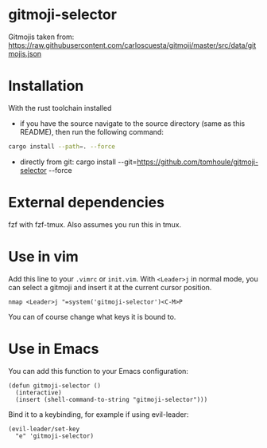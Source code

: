 # gitmoji-selector

Gitmojis taken from: https://raw.githubusercontent.com/carloscuesta/gitmoji/master/src/data/gitmojis.json

# Installation

With the rust toolchain installed

- if you have the source navigate to the source directory (same as this
  README), then run the following command:

```sh
cargo install --path=. --force
```

- directly from git: cargo install --git=https://github.com/tomhoule/gitmoji-selector --force

# External dependencies

fzf with fzf-tmux. Also assumes you run this in tmux.

# Use in vim

Add this line to your `.vimrc` or `init.vim`. With `<Leader>j` in normal mode,
you can select a gitmoji and insert it at the current cursor position.

```vimscript
nmap <Leader>j "=system('gitmoji-selector')<C-M>P
```

You can of course change what keys it is bound to.

# Use in Emacs

You can add this function to your Emacs configuration:

```emacs-lisp
(defun gitmoji-selector ()
  (interactive)
  (insert (shell-command-to-string "gitmoji-selector")))
```

Bind it to a keybinding, for example if using evil-leader:

```emacs-lisp
(evil-leader/set-key
  "e" 'gitmoji-selector)
```
